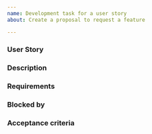 ```yaml
---
name: Development task for a user story
about: Create a proposal to request a feature

---
```


<!-- < < < < < < < < < < < < < < < < < < < < < < < < < < < < < < < < < ☺ 
v                            ✰  Thanks for opening an issue! ✰    
v    Before smashing the submit button please review the template.

☺ > > > > > > > > > > > > > > > > > > > > > > > > > > > > > > > > >  -->

### User Story

<!-- Concisely describe the required functionality/feature from the perspective of the system user in question -->
<!-- As a USER TYPE, I want to DESCRIBE NEW FUNCTIONALITY/FEATURE, so that DESCRIBE USER TYPE INTERACTION WITH THE NEW FUNCTIONALITY   -->

### Description

<!-- Identify the scope of the task. Where needed identify specific behaviours, technical considerations, links to related tickets. When helpful, include screenshots to add an additional level of detail.  -->

### Requirements

<!-- Set of requirements presented as bullets. Could be both functional and non-funtional.  -->

### Blocked by

<!-- If a ticket is prioritised for a sprint but cannot be tackled until another ticket is closed (with acceptance criteria cleared) this needs to be labelled, and the ticket stopping the pickup of this task should be linked. -->

### Acceptance criteria

<!-- This is a set of rules which the update/feature must satisfy for the ticket to be closed. -->

<!-- **Scenario**: Situation of use case -->
<!-- **Given**: Starting state -->
<!-- **When**: User action -->
<!-- **And**: Statement extension -->
<!-- **Then**: Action outcome -->
